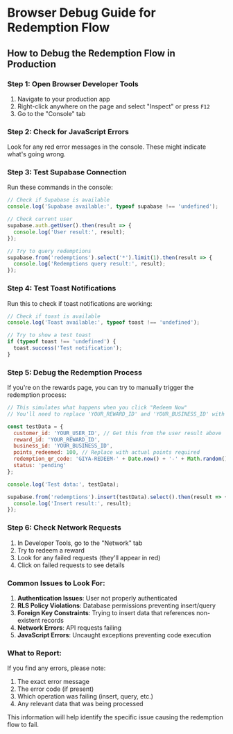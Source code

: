 # Browser Debug Guide for Redemption Flow

## How to Debug the Redemption Flow in Production

### Step 1: Open Browser Developer Tools
1. Navigate to your production app
2. Right-click anywhere on the page and select "Inspect" or press `F12`
3. Go to the "Console" tab

### Step 2: Check for JavaScript Errors
Look for any red error messages in the console. These might indicate what's going wrong.

### Step 3: Test Supabase Connection
Run these commands in the console:

```javascript
// Check if Supabase is available
console.log('Supabase available:', typeof supabase !== 'undefined');

// Check current user
supabase.auth.getUser().then(result => {
  console.log('User result:', result);
});

// Try to query redemptions
supabase.from('redemptions').select('*').limit(1).then(result => {
  console.log('Redemptions query result:', result);
});
```

### Step 4: Test Toast Notifications
Run this to check if toast notifications are working:

```javascript
// Check if toast is available
console.log('Toast available:', typeof toast !== 'undefined');

// Try to show a test toast
if (typeof toast !== 'undefined') {
  toast.success('Test notification');
}
```

### Step 5: Debug the Redemption Process
If you're on the rewards page, you can try to manually trigger the redemption process:

```javascript
// This simulates what happens when you click "Redeem Now"
// You'll need to replace 'YOUR_REWARD_ID' and 'YOUR_BUSINESS_ID' with actual values

const testData = {
  customer_id: 'YOUR_USER_ID', // Get this from the user result above
  reward_id: 'YOUR_REWARD_ID',
  business_id: 'YOUR_BUSINESS_ID',
  points_redeemed: 100, // Replace with actual points required
  redemption_qr_code: 'GIYA-REDEEM-' + Date.now() + '-' + Math.random().toString(36).substr(2, 9),
  status: 'pending'
};

console.log('Test data:', testData);

supabase.from('redemptions').insert(testData).select().then(result => {
  console.log('Insert result:', result);
});
```

### Step 6: Check Network Requests
1. In Developer Tools, go to the "Network" tab
2. Try to redeem a reward
3. Look for any failed requests (they'll appear in red)
4. Click on failed requests to see details

### Common Issues to Look For:

1. **Authentication Issues**: User not properly authenticated
2. **RLS Policy Violations**: Database permissions preventing insert/query
3. **Foreign Key Constraints**: Trying to insert data that references non-existent records
4. **Network Errors**: API requests failing
5. **JavaScript Errors**: Uncaught exceptions preventing code execution

### What to Report:
If you find any errors, please note:
1. The exact error message
2. The error code (if present)
3. Which operation was failing (insert, query, etc.)
4. Any relevant data that was being processed

This information will help identify the specific issue causing the redemption flow to fail.